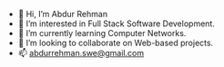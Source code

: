 - 👋 Hi, I’m Abdur Rehman
- 👀 I’m interested in Full Stack Software Development.
- 🌱 I’m currently learning Computer Networks.
- 💞️ I’m looking to collaborate on Web-based projects.
- 📫 abdurrehman.swe@gmail.com

<!---
Rehman-codes/Rehman-codes is a ✨ special ✨ repository because its `README.md` (this file) appears on your GitHub profile.
You can click the Preview link to take a look at your changes.
--->
